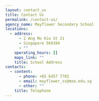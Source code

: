```yaml
---
layout: contact_us
title: Contact Us
permalink: /contact-us/
agency_name: Mayflower Secondary School
locations:
  - address:
      - 2 Ang Mo Kio St 21
      - Singapore 569384
      - ""
    operating_hours: []
    maps_link: ""
    title: School Address
contacts:
  - content:
      - phone: +65 6457 7783
      - email: mayflower_ss@moe.edu.sg
      - other: ""
    title: Telephone
---
```

